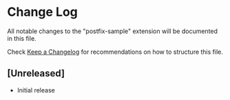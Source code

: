 # Change Log

All notable changes to the "postfix-sample" extension will be documented in this file.

Check [Keep a Changelog](http://keepachangelog.com/) for recommendations on how to structure this file.

## [Unreleased]

- Initial release